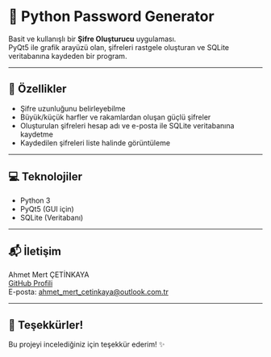 # 🔐 Python Password Generator

Basit ve kullanışlı bir **Şifre Oluşturucu** uygulaması.  
PyQt5 ile grafik arayüzü olan, şifreleri rastgele oluşturan ve SQLite veritabanına kaydeden bir program.

---

## 🚀 Özellikler

- Şifre uzunluğunu belirleyebilme  
- Büyük/küçük harfler ve rakamlardan oluşan güçlü şifreler  
- Oluşturulan şifreleri hesap adı ve e-posta ile SQLite veritabanına kaydetme  
- Kaydedilen şifreleri liste halinde görüntüleme  

---

## 💻 Teknolojiler

- Python 3  
- PyQt5 (GUI için)  
- SQLite (Veritabanı)

---

## 📬 İletişim

Ahmet Mert ÇETİNKAYA  
[GitHub Profili](https://github.com/ahmet-mert-cetinkaya)  
E-posta: ahmet_mert_cetinkaya@outlook.com.tr

---

## 🙏 Teşekkürler!

Bu projeyi incelediğiniz için teşekkür ederim! ✨
